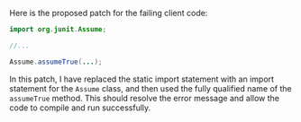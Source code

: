 Here is the proposed patch for the failing client code:

```java
import org.junit.Assume;

//...

Assume.assumeTrue(...);
```

In this patch, I have replaced the static import statement with an import statement for the `Assume` class, and then used the fully qualified name of the `assumeTrue` method. This should resolve the error message and allow the code to compile and run successfully.